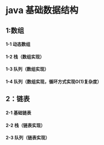 # java 基础数据结构


## 1:数组

#### 1-1 动态数组


#### 1-2 栈（数组实现）


#### 1-3 队列（数组实现）


#### 1-4 队列（数组实现，循环方式实现O(1)复杂度）


## 2：链表

#### 2-1 基础链表


#### 2-2 栈（链表实现）


#### 2-3 队列（链表实现）
